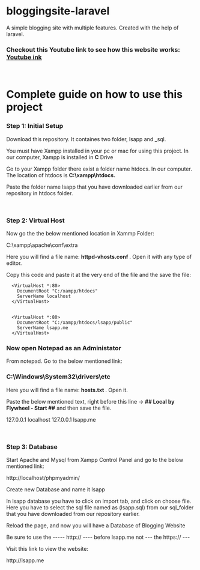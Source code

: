 # bloggingsite-laravel
A simple blogging site with multiple features. Created with the help of laravel.

<h3>Checkout this Youtube link to see how this website works: <a target="_blank" href="https://youtu.be/sK1_79e5gNo">Youtube ink</a></h3>
  
  <br>

  <h1>Complete guide on how to use this project</h1>
  <h3>Step 1: Initial Setup</h3>
  <p>Download this repository. It containes two folder, lsapp and _sql.</p>
  <p>You must have Xampp installed in your pc or mac for using this project. In our computer, Xampp is installed in <strong>C</strong> Drive </p>
  <p>Go to your Xampp folder there exist a folder name htdocs. In our computer. The location of htdocs is <strong> C:\xampp\htdocs.</strong></p>
  <p>Paste the folder name lsapp that you have downloaded earlier from our repository in htdocs folder.</p>
  <br>
  <h3>Step 2: Virtual Host</h3>
  <p>Now go the the below mentioned location in Xammp Folder:</p>
  <p>C:\xampp\apache\conf\extra</p>
  <p>Here you will find a file name: <strong> httpd-vhosts.conf </strong>. Open it with any type of editor.</p>
  <p>Copy this code and paste it at the very end of the file and the save the file:</p>
 

      <VirtualHost *:80>
        DocumentRoot "C:/xampp/htdocs"
        ServerName localhost
      </VirtualHost>


      <VirtualHost *:80>
        DocumentRoot "C:/xampp/htdocs/lsapp/public"
        ServerName lsapp.me
      </VirtualHost>


    
  
  <h3>Now open Notepad as an <strong>Administator</strong></h3>
  <p>From notepad. Go to the below mentioned link:</p>
  <h3>C:\Windows\System32\drivers\etc</h3>
  <p>Here you will find a file name: <strong> hosts.txt </strong>. Open it.</p>
  <p>Paste the below mentioned text, right before this line -> <strong>## Local by Flywheel - Start ##</strong> and then save the file.
  </p>
  <p>
    127.0.0.1 localhost
    127.0.0.1 lsapp.me
  </p>
  <br>
  <h3>Step 3: Database</h3>
  <p>Start Apache and Mysql from Xampp Control Panel and go to the below mentioned link:</p>
  <p>http://localhost/phpmyadmin/</p>
  <p>Create new Database and name it lsapp</p>
  <p>In lsapp database you have to click on import tab, and click on choose file. Here you have to select the sql file named as (lsapp.sql) from our sql_folder that you have downloaded from our repository earlier.</p>
  <p>Reload the page, and now you will have a Database of Blogging Website</p>

  <p>Be sure to use the -----    http://   ---- before lsapp.me not --- the https://  ---</p>
  <p>Visit this link to view the website:</p>
  <p>http://lsapp.me</p>
